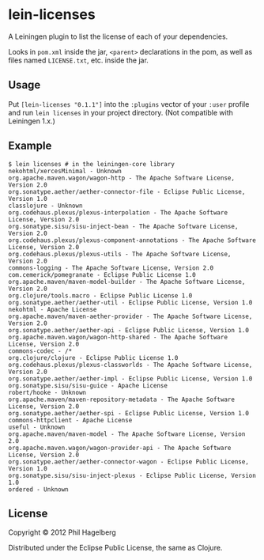 # lein-licenses

A Leiningen plugin to list the license of each of your dependencies.

Looks in `pom.xml` inside the jar, `<parent>` declarations in the pom,
as well as files named `LICENSE.txt`, etc. inside the jar.

## Usage

Put `[lein-licenses "0.1.1"]` into the `:plugins` vector of your
`:user` profile and run `lein licenses` in your project directory.
(Not compatible with Leiningen 1.x.)


## Example

    $ lein licenses # in the leiningen-core library
    nekohtml/xercesMinimal - Unknown
    org.apache.maven.wagon/wagon-http - The Apache Software License, Version 2.0
    org.sonatype.aether/aether-connector-file - Eclipse Public License, Version 1.0
    classlojure - Unknown
    org.codehaus.plexus/plexus-interpolation - The Apache Software License, Version 2.0
    org.sonatype.sisu/sisu-inject-bean - The Apache Software License, Version 2.0
    org.codehaus.plexus/plexus-component-annotations - The Apache Software License, Version 2.0
    org.codehaus.plexus/plexus-utils - The Apache Software License, Version 2.0
    commons-logging - The Apache Software License, Version 2.0
    com.cemerick/pomegranate - Eclipse Public License 1.0
    org.apache.maven/maven-model-builder - The Apache Software License, Version 2.0
    org.clojure/tools.macro - Eclipse Public License 1.0
    org.sonatype.aether/aether-util - Eclipse Public License, Version 1.0
    nekohtml - Apache License
    org.apache.maven/maven-aether-provider - The Apache Software License, Version 2.0
    org.sonatype.aether/aether-api - Eclipse Public License, Version 1.0
    org.apache.maven.wagon/wagon-http-shared - The Apache Software License, Version 2.0
    commons-codec - /*
    org.clojure/clojure - Eclipse Public License 1.0
    org.codehaus.plexus/plexus-classworlds - The Apache Software License, Version 2.0
    org.sonatype.aether/aether-impl - Eclipse Public License, Version 1.0
    org.sonatype.sisu/sisu-guice - Apache License
    robert/hooke - Unknown
    org.apache.maven/maven-repository-metadata - The Apache Software License, Version 2.0
    org.sonatype.aether/aether-spi - Eclipse Public License, Version 1.0
    commons-httpclient - Apache License
    useful - Unknown
    org.apache.maven/maven-model - The Apache Software License, Version 2.0
    org.apache.maven.wagon/wagon-provider-api - The Apache Software License, Version 2.0
    org.sonatype.aether/aether-connector-wagon - Eclipse Public License, Version 1.0
    org.sonatype.sisu/sisu-inject-plexus - Eclipse Public License, Version 1.0
    ordered - Unknown

## License

Copyright © 2012 Phil Hagelberg

Distributed under the Eclipse Public License, the same as Clojure.
